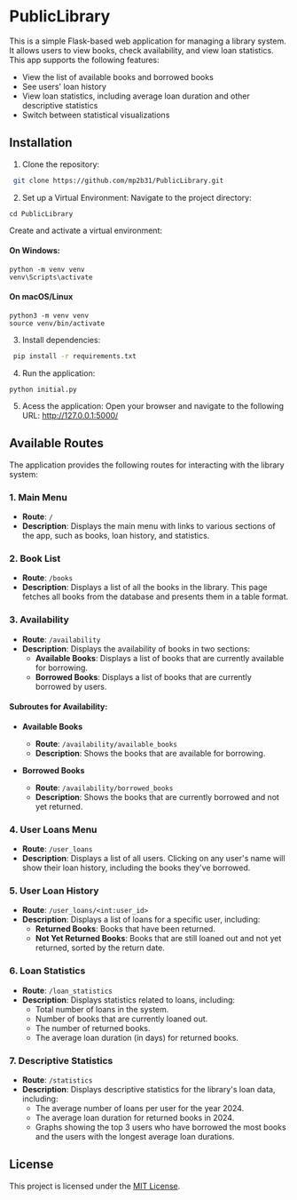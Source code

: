 # PublicLibrary

This is a simple Flask-based web application for managing a library system. It allows users to view books, check availability, and view loan statistics. This app supports the following features:

- View the list of available books and borrowed books
- See users' loan history
- View loan statistics, including average loan duration and other descriptive statistics
- Switch between statistical visualizations

## Installation
1. Clone the repository:
```bash
 git clone https://github.com/mp2b31/PublicLibrary.git
```

2. Set up a Virtual Environment:
Navigate to the project directory:
```
cd PublicLibrary
```
Create and activate a virtual environment:
#### On Windows:
```
python -m venv venv 
venv\Scripts\activate
```
#### On macOS/Linux
```
python3 -m venv venv 
source venv/bin/activate
```

3. Install dependencies:
```bash
 pip install -r requirements.txt
 ```

4. Run the application:
```
python initial.py
```

5. Acess the application:
Open your browser and navigate to the following URL:
http://127.0.0.1:5000/


## Available Routes

The application provides the following routes for interacting with the library system:

### 1. **Main Menu**
- **Route**: `/`
- **Description**: Displays the main menu with links to various sections of the app, such as books, loan history, and statistics.

### 2. **Book List**
- **Route**: `/books`
- **Description**: Displays a list of all the books in the library. This page fetches all books from the database and presents them in a table format.

### 3. **Availability**
- **Route**: `/availability`
- **Description**: Displays the availability of books in two sections:
  - **Available Books**: Displays a list of books that are currently available for borrowing.
  - **Borrowed Books**: Displays a list of books that are currently borrowed by users.

#### Subroutes for Availability:
- **Available Books**  
  - **Route**: `/availability/available_books`
  - **Description**: Shows the books that are available for borrowing.

- **Borrowed Books**  
  - **Route**: `/availability/borrowed_books`
  - **Description**: Shows the books that are currently borrowed and not yet returned.

### 4. **User Loans Menu**
- **Route**: `/user_loans`
- **Description**: Displays a list of all users. Clicking on any user's name will show their loan history, including the books they've borrowed.

### 5. **User Loan History**
- **Route**: `/user_loans/<int:user_id>`
- **Description**: Displays a list of loans for a specific user, including:
  - **Returned Books**: Books that have been returned.
  - **Not Yet Returned Books**: Books that are still loaned out and not yet returned, sorted by the return date.

### 6. **Loan Statistics**
- **Route**: `/loan_statistics`
- **Description**: Displays statistics related to loans, including:
  - Total number of loans in the system.
  - Number of books that are currently loaned out.
  - The number of returned books.
  - The average loan duration (in days) for returned books.

### 7. **Descriptive Statistics**
- **Route**: `/statistics`
- **Description**: Displays descriptive statistics for the library's loan data, including:
  - The average number of loans per user for the year 2024.
  - The average loan duration for returned books in 2024.
  - Graphs showing the top 3 users who have borrowed the most books and the users with the longest average loan durations.
 
## License
This project is licensed under the [MIT License](LICENSE).
